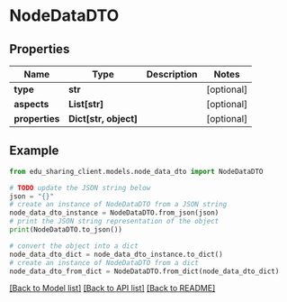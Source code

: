 # NodeDataDTO


## Properties

Name | Type | Description | Notes
------------ | ------------- | ------------- | -------------
**type** | **str** |  | [optional] 
**aspects** | **List[str]** |  | [optional] 
**properties** | **Dict[str, object]** |  | [optional] 

## Example

```python
from edu_sharing_client.models.node_data_dto import NodeDataDTO

# TODO update the JSON string below
json = "{}"
# create an instance of NodeDataDTO from a JSON string
node_data_dto_instance = NodeDataDTO.from_json(json)
# print the JSON string representation of the object
print(NodeDataDTO.to_json())

# convert the object into a dict
node_data_dto_dict = node_data_dto_instance.to_dict()
# create an instance of NodeDataDTO from a dict
node_data_dto_from_dict = NodeDataDTO.from_dict(node_data_dto_dict)
```
[[Back to Model list]](../README.md#documentation-for-models) [[Back to API list]](../README.md#documentation-for-api-endpoints) [[Back to README]](../README.md)


